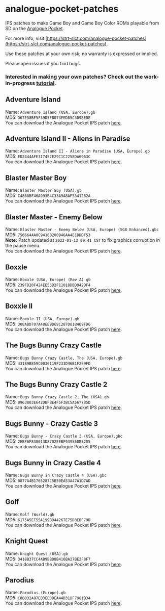 # analogue-pocket-patches

IPS patches to make Game Boy and Game Boy Color ROMs playable from SD on the [Analogue Pocket](https://www.analogue.co/pocket).

For more info, visit [https://strt-slct.com/analogue-pocket-patches](https://strt-slct.com/analogue-pocket-patches).

Use these patches at your own risk; no warranty is expressed or implied.

Please open issues if you find bugs.

### Interested in making your own patches? Check out the work-in-progress [tutorial](TUTORIAL.md).

## Adventure Island
Name: `Adventure Island (USA, Europe).gb` \
MD5: `D67E58BF5F39D5FB073FED85C3D9BEDE` \
You can download the Analogue Pocket IPS patch [here](https://github.com/treyturner/analogue-pocket-patches/raw/main/Adventure%20Island%20(USA,%20Europe)%20Pocket%20Conversion%20v1.0.ips).

## Adventure Island II - Aliens in Paradise
Name: `Adventure Island II - Aliens in Paradise (USA, Europe).gb` \
MD5: `ED2444AFE317452E29C1C2258DA6963C` \
You can download the Analogue Pocket IPS patch [here](https://github.com/treyturner/analogue-pocket-patches/raw/main/Adventure%20Island%20II%20-%20Aliens%20in%20Paradise%20(USA,%20Europe)%20Pocket%20Conversion%20v1.0.ips).

## Blaster Master Boy
Name: `Blaster Master Boy (USA).gb` \
MD5: `C4868BF46A993B4C33A9A8AF5341282A` \
You can download the Analogue Pocket IPS patch [here](https://github.com/treyturner/analogue-pocket-patches/raw/main/Blaster%20Master%20Boy%20(USA)%20Pocket%20Conversion%20v1.0.ips).

## Blaster Master - Enemy Below
Name: `Blaster Master - Enemy Below (USA, Europe) (SGB Enhanced).gbc` \
MD5: `756664AA0C9418B200946AA4E1DDDF53` \
__Note:__ Patch updated at `2022-01-12 09:41 CST` to fix graphics corruption in the pause menu. \
You can download the Analogue Pocket IPS patch [here](https://github.com/treyturner/analogue-pocket-patches/raw/main/Blaster%20Master%20-%20Enemy%20Below%20(USA,%20Europe)%20(SGB%20Enhanced)%20Pocket%20Conversion%20v1.1.ips).

## Boxxle
Name: `Boxxle (USA, Europe) (Rev A).gb` \
MD5: `239FD20F424EE53D2F11018DBD942DF4` \
You can download the Analogue Pocket IPS patch [here](https://github.com/treyturner/analogue-pocket-patches/raw/main/Boxxle%20(USA,%20Europe)%20(Rev%20A)%20Pocket%20Conversion%20v1.0.ips).

## Boxxle II
Name: `Boxxle II (USA, Europe).gb` \
MD5: `308ABD707A48EE9D69C287D818469FD6` \
You can download the Analogue Pocket IPS patch [here](https://github.com/treyturner/analogue-pocket-patches/raw/main/Boxxle%20II%20(USA,%20Europe)%20Pocket%20Conversion%20v1.0.ips).

## The Bugs Bunny Crazy Castle 
Name: `Bugs Bunny Crazy Castle, The (USA, Europe).gb` \
MD5: `43189B859C0036119F233D46B1F2E9FD` \
You can download the Analogue Pocket IPS patch [here](https://github.com/treyturner/analogue-pocket-patches/raw/main/Bugs%20Bunny%20Crazy%20Castle,%20The%20(USA,%20Europe)%20Pocket%20Conversion%20v1.0.ips).

## The Bugs Bunny Crazy Castle 2
Name: `Bugs Bunny Crazy Castle 2, The (USA).gb` \
MD5: `8963803E642DBFBE4F5F3BC5A567785D` \
You can download the Analogue Pocket IPS patch [here](https://github.com/treyturner/analogue-pocket-patches/raw/main/Bugs%20Bunny%20Crazy%20Castle%202,%20The%20(USA)%20Pocket%20Conversion%20v1.0.ips).

##  Bugs Bunny - Crazy Castle 3
Name: `Bugs Bunny - Crazy Castle 3 (USA, Europe).gbc` \
MD5: `2EBF6F830013D8702EEBF93955DB52D5` \
You can download the Analogue Pocket IPS patch [here](https://github.com/treyturner/analogue-pocket-patches/raw/main/Bugs%20Bunny%20-%20Crazy%20Castle%203%20(USA,%20Europe)%20Pocket%20Conversion%20v1.0.ips).

##  Bugs Bunny in Crazy Castle 4
Name: `Bugs Bunny in Crazy Castle 4 (USA).gbc` \
MD5: `0877A4B1765287C5B50EA53A47A1D7AD` \
You can download the Analogue Pocket IPS patch [here](https://github.com/treyturner/analogue-pocket-patches/raw/main/Bugs%20Bunny%20in%20Crazy%20Castle%204%20(USA)%20Pocket%20Conversion%20v1.0.ips).

## Golf
Name: `Golf (World).gb` \
MD5: `6175A5EF55A1998944267E75D8EBF79D` \
You can download the Analogue Pocket IPS patch [here](https://github.com/treyturner/analogue-pocket-patches/raw/main/Golf%20(World)%20Pocket%20Conversion%20v1.0.ips).

## Knight Quest
Name: `Knight Quest (USA).gb` \
MD5: `3418B37CC4AB9BBD8B416BA27BE2F8F7` \
You can download the Analogue Pocket IPS patch [here](https://github.com/treyturner/analogue-pocket-patches/raw/main/Knight%20Quest%20(USA)%20Pocket%20Conversion%20v1.0.ips).

## Parodius
Name: `Parodius (Europe).gb`\
MD5: `C8B832A87EB3EE0DEA44D31DF7981B34` \
You can download the Analogue Pocket IPS patch [here](https://github.com/treyturner/analogue-pocket-patches/raw/main/Parodius%20(Europe)%20Pocket%20Conversion%20v1.0.ips).
